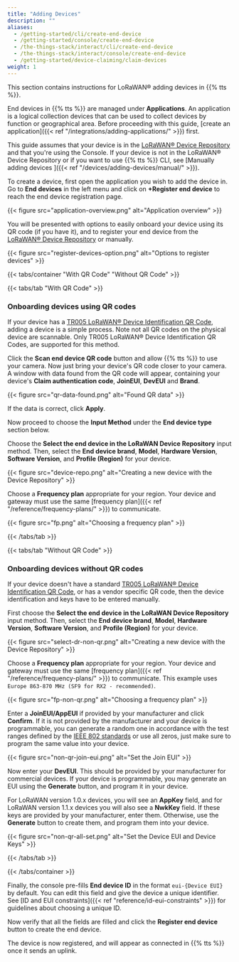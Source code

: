 ```yaml
---
title: "Adding Devices"
description: ""
aliases:
  - /getting-started/cli/create-end-device
  - /getting-started/console/create-end-device
  - /the-things-stack/interact/cli/create-end-device
  - /the-things-stack/interact/console/create-end-device
  - /getting-started/device-claiming/claim-devices
weight: 1
---
```


This section contains instructions for LoRaWAN® adding devices in {{% tts %}}.

<!--more-->

End devices in {{% tts %}} are managed under **Applications**.
An application is a logical collection devices that can be used to collect devices by function or geographical area. Before proceeding with this guide, [create an application]({{< ref "/integrations/adding-applications/" >}}) first.

This guide assumes that your device is in the [LoRaWAN® Device Repository](https://github.com/TheThingsNetwork/lorawan-devices/) and that you're using the Console. If your device is not in the LoRaWAN® Device Repository or if you want to use {{% tts %}} CLI, see [Manually adding devices ]({{< ref "/devices/adding-devices/manual/" >}}).

To create a device, first open the application you wish to add the device in. Go to **End devices** in the left menu and click on **+Register end device** to reach the end device registration page.

{{< figure src="application-overview.png" alt="Application overview" >}}

You will be presented with options to easily onboard your device using its QR code (if you have it), and to register your end device from the [LoRaWAN® Device Repository](https://github.com/TheThingsNetwork/lorawan-devices/) or manually.

{{< figure src="register-devices-option.png" alt="Options to register devices" >}}

{{< tabs/container "With QR Code" "Without QR Code" >}}

{{< tabs/tab "With QR Code" >}}

### Onboarding devices using QR codes

If your device has a [TR005 LoRaWAN® Device Identification QR Code](https://lora-alliance.org/resource_hub/tr005-lorawan-device-identification-qr-codes/), adding a device is a simple process.
Note not all QR codes on the physical device are scannable. Only TR005 LoRaWAN® Device Identification QR Codes, are supported for this method.

Click the **Scan end device QR code** button and allow {{% tts %}} to use your camera.
Now just bring your device's QR code closer to your camera. A window with data found from the QR code will appear, containing your device's **Claim authentication code**, **JoinEUI**, **DevEUI** and **Brand**.

{{< figure src="qr-data-found.png" alt="Found QR data" >}}

If the data is correct, click **Apply**.

Now proceed to choose the **Input Method** under the **End device type** section below.

Choose the **Select the end device in the LoRaWAN Device Repository** input method. Then, select the **End device brand**, **Model**, **Hardware Version**, **Software Version**, and **Profile (Region)** for your device.

{{< figure src="device-repo.png" alt="Creating a new device with the Device Repository" >}}

Choose a **Frequency plan** appropriate for your region. Your device and gateway must use the same [frequency plan]({{< ref "/reference/frequency-plans/" >}}) to communicate.

{{< figure src="fp.png" alt="Choosing a frequency plan" >}}

{{< /tabs/tab >}}

{{< tabs/tab "Without QR Code" >}}

### Onboarding devices without QR codes

If your device doesn't have a standard [TR005 LoRaWAN® Device Identification QR Code](https://lora-alliance.org/resource_hub/tr005-lorawan-device-identification-qr-codes/), or has a vendor specific QR code, then the device identification and keys have to be entered manually.

First choose the **Select the end device in the LoRaWAN Device Repository** input method. Then, select the **End device brand**, **Model**, **Hardware Version**, **Software Version**, and **Profile (Region)** for your device.

{{< figure src="select-dr-non-qr.png" alt="Creating a new device with the Device Repository" >}}

Choose a **Frequency plan** appropriate for your region. Your device and gateway must use the same [frequency plan]({{< ref "/reference/frequency-plans/" >}}) to communicate. This example uses `Europe 863-870 MHz (SF9 for RX2 - recommended)`.

{{< figure src="fp-non-qr.png" alt="Choosing a frequency plan" >}}

Enter a **JoinEUI/AppEUI** if provided by your manufacturer and click **Confirm**. If it is not provided by the manufacturer and your device is programmable, you can generate a random one in accordance with the test ranges defined by the [IEEE 802 standards](https://ieee802.org/) or use all zeros, just make sure to program the same value into your device.

{{< figure src="non-qr-join-eui.png" alt="Set the Join EUI" >}}

Now enter your **DevEUI**. This should be provided by your manufacturer for commercial devices. If your device is programmable, you may generate an EUI using the **Generate** button, and program it in your device.

For LoRaWAN version 1.0.x devices, you will see an **AppKey** field, and for LoRaWAN version 1.1.x devices you will also see a **NwkKey** field. If these keys are provided by your manufacturer, enter them. Otherwise, use the **Generate** button to create them, and program them into your device.

{{< figure src="non-qr-all-set.png" alt="Set the Device EUI and Device Keys" >}}

{{< /tabs/tab >}}

{{< /tabs/container >}}

Finally, the console pre-fills **End device ID** in the format `eui-{Device EUI}` by default. You can edit this field and give the device a unique identifier. See [ID and EUI constraints]({{< ref "reference/id-eui-constraints" >}}) for guidelines about choosing a unique ID.

Now verify that all the fields are filled and click the **Register end device** button to create the end device.

The device is now registered, and will appear as connected in {{% tts %}} once it sends an uplink.
